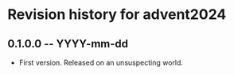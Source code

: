 # Revision history for advent2024

## 0.1.0.0 -- YYYY-mm-dd

* First version. Released on an unsuspecting world.
